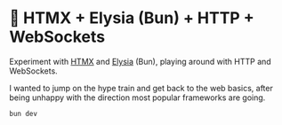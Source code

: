 # 🔬 HTMX + Elysia (Bun) + HTTP + WebSockets

Experiment with [HTMX](https://htmx.org/) and [Elysia](https://elysiajs.com/) (Bun), playing around with HTTP and WebSockets.

I wanted to jump on the hype train and get back to the web basics, after being unhappy with the direction most popular frameworks are going.

```bash
bun dev
```
